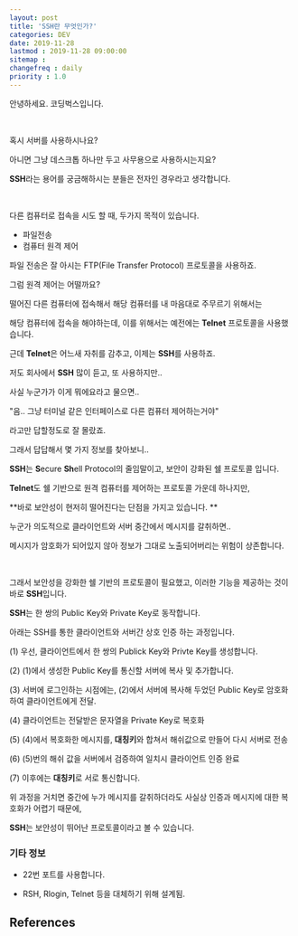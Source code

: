 ```yaml
---
layout: post
title: 'SSH란 무엇인가?'
categories: DEV
date: 2019-11-28
lastmod : 2019-11-28 09:00:00
sitemap :
changefreq : daily
priority : 1.0
---
```




안녕하세요. 코딩벅스입니다. 

<br>

혹시 서버를 사용하시나요? 

아니면 그냥 데스크톱 하나만 두고 사무용으로 사용하시는지요? 

**SSH**라는 용어를 궁금해하시는 분들은 전자인 경우라고 생각합니다. 

<br>

다른 컴퓨터로 접속을 시도 할 때, 두가지 목적이 있습니다. 



* 파일전송
* 컴퓨터 원격 제어



파일 전송은 잘 아시는 FTP(File Transfer Protocol) 프로토콜을 사용하죠. 

그럼 원격 제어는 어떨까요? 

떨어진 다른 컴퓨터에 접속해서 해당 컴퓨터를 내 마음대로 주무르기 위해서는 

해당 컴퓨터에 접속을 해야하는데, 이를 위해서는 예전에는 **Telnet** 프로토콜을 사용했습니다. 

근데 **Telnet**은 어느새 자취를 감추고, 이제는 **SSH**를 사용하죠. 



저도 회사에서 **SSH** 많이 듣고, 또 사용하지만.. 

사실 누군가가 이게 뭐에요라고 물으면.. 

"음.. 그냥 터미널 같은 인터페이스로 다른 컴퓨터 제어하는거야"

라고만 답할정도로 잘 몰랐죠.



그래서 답답해서 몇 가지 정보를 찾아보니.. 



**SSH**는 **S**ecure **Sh**ell Protocol의 줄임말이고, 보안이 강화된 쉘 프로토콜 입니다.  

**Telnet**도 쉘 기반으로 원격 컴퓨터를 제어하는 프로토콜 가운데 하나지만,  

**바로 보안성이 현저히 떨어진다는 단점을 가지고 있습니다. **

누군가 의도적으로 클라이언트와 서버 중간에서 메시지를 갈취하면.. 

메시지가 암호화가 되어있지 않아 정보가 그대로 노출되어버리는 위험이 상존합니다.  

<br>

그래서 보안성을 강화한 쉘 기반의 프로토콜이 필요했고, 이러한 기능을 제공하는 것이 바로 **SSH**입니다. 

**SSH**는 한 쌍의 Public Key와 Private Key로 동작합니다. 

아래는 SSH를 통한 클라이언트와 서버간 상호 인증 하는 과정입니다. 



(1) 우선, 클라이언트에서 한 쌍의 Publick Key와 Privte Key를 생성합니다. 

(2) (1)에서 생성한 Public Key를 통신할 서버에 복사 및 추가합니다. 

(3) 서버에 로그인하는 시점에는, (2)에서 서버에 복사해 두었던 Public Key로 암호화 하여 클라이언트에게 전달. 

(4) 클라이언트는 전달받은 문자열을 Private Key로 복호화

(5) (4)에서 복호화한 메시지를, **대칭키**와 합쳐서 해쉬값으로 만들어 다시 서버로 전송

(6) (5)번의 해쉬 값을 서버에서 검증하여 일치시 클라이언트 인증 완료

(7) 이후에는 **대칭키**로 서로 통신합니다. 



위 과정을 거치면 중간에 누가 메시지를 갈취하더라도 사실상 인증과 메시지에 대한 복호화가 어렵기 때문에, 

**SSH**는 보안성이 뛰어난 프로토콜이라고 볼 수 있습니다. 



### 기타 정보

* 22번 포트를 사용합니다. 

* RSH, Rlogin, Telnet 등을 대체하기 위해 설계됨. 















## References

[1]: https://seongkyun.github.io/study/2019/03/25/face_detection/

